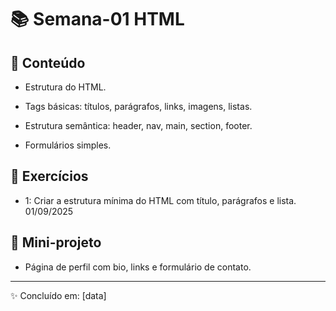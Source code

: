 # 📚 Semana-01 HTML

## 📌 Conteúdo
- Estrutura do HTML.

- Tags básicas: títulos, parágrafos, links, imagens, listas.

- Estrutura semântica: header, nav, main, section, footer.

- Formulários simples.

## 📝 Exercícios
- 1: Criar a estrutura mínima do HTML com título, parágrafos e lista. 01/09/2025

## 🚀 Mini-projeto
- Página de perfil com bio, links e formulário de contato.

---
✨ Concluído em: [data]

